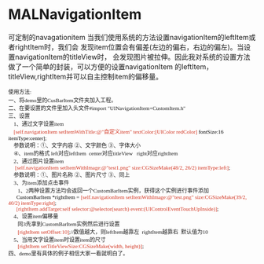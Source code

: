 MALNavigationItem
=================

可定制的navagationitem
    当我们使用系统的方法设置navigationItem的leftItem或者rightItem时，我们会
发现item位置会有偏差(左边的偏右，右边的偏左)。当设置navigationItem的titleView时，
会发现图片被拉伸。因此我对系统的设置方法做了一个简单的封装，可以方便的设置navigationItem
的leftItem，titleView,rightItem并可以自主控制item的偏移量。

<p style="margin: 0px; font-size: 11px; line-height: normal; font-family: Menlo;"><span style="line-height: 1.5; font-family: 'Heiti SC Light';">使用方法</span><span style="line-height: 1.5;">:</span></p>
<p style="margin: 0px; font-size: 11px; line-height: normal; font-family: Menlo;"><span style="font-family: 'Heiti SC Light';">一、将</span>demo<span style="font-family: 'Heiti SC Light';">里的</span>CusBarItem<span style="font-family: 'Heiti SC Light';">文件夹加入工程。</span></p>
<p style="margin: 0px; font-size: 11px; line-height: normal; font-family: Menlo;"><span style="font-family: 'Heiti SC Light';">二、在要设置的文件里加入头文件</span>#import "UINavigationItem+CustomItem.h"</p>
<p style="margin: 0px; font-size: 11px; line-height: normal; font-family: 'Heiti SC Light';">三、设置</p>
<p style="margin: 0px; font-size: 11px; line-height: normal; font-family: Menlo;">&nbsp; &nbsp; 1<span style="font-family: 'Heiti SC Light';">、通过文字设置</span>item</p>
<p style="margin: 0px; font-size: 11px; line-height: normal; font-family: Menlo; color: rgb(209, 47, 27);"><span style="color: #000000">&nbsp; &nbsp; </span>[self.navigationItem setItemWithTitle:@"<span style="font-family: 'Heiti SC Light';">自定义</span>item" textColor:[UIColor redColor]<span style="color: #000000"> fontSize:16 itemType:center];</span></p>
<p style="margin: 0px; font-size: 11px; line-height: normal; font-family: 'Heiti SC Light';"><span style="font-family: Menlo;">&nbsp; &nbsp; </span>参数说明：①、文字内容<span style="font-family: Menlo;"> </span>②、文字颜色<span style="font-family: Menlo;"> </span>③、字体大小<span style="font-family: Menlo;">&nbsp;</span></p>
<p style="margin: 0px; font-size: 11px; line-height: normal; font-family: Menlo;">&nbsp; &nbsp; <span style="font-family: 'Heiti SC Light';">④、</span>item<span style="font-family: 'Heiti SC Light';">的格式</span> left<span style="font-family: 'Heiti SC Light';">对应</span>leftItem&nbsp; center<span style="font-family: 'Heiti SC Light';">对应</span>titleView &nbsp; right<span style="font-family: 'Heiti SC Light';">对应</span>rightItem</p>
<p style="margin: 0px; font-size: 11px; line-height: normal; font-family: Menlo;">&nbsp; &nbsp; 2<span style="font-family: 'Heiti SC Light';">、通过图片设置</span>item</p>
<p style="margin: 0px; font-size: 11px; line-height: normal; font-family: Menlo; color: rgb(209, 47, 27);"><span style="color: #000000">&nbsp;&nbsp; &nbsp; </span>[self.navigationItem setItemWithImage:@"test1.png" size:CGSizeMake(48/2, 26/2) itemType:left]<span style="color: #000000">;</span></p>
<p style="margin: 0px; font-size: 11px; line-height: normal; font-family: 'Heiti SC Light';"><span style="font-family: Menlo;">&nbsp; &nbsp; </span>参数说明：①、图片名称<span style="font-family: Menlo;"> </span>②、图片尺寸<span style="font-family: Menlo;"> </span>③、同上</p>
<p style="margin: 0px; font-size: 11px; line-height: normal; font-family: Menlo;">&nbsp; &nbsp; 3<span style="font-family: 'Heiti SC Light';">、为</span>item<span style="font-family: 'Heiti SC Light';">添加点击事件</span></p>
<p style="margin: 0px; font-size: 11px; line-height: normal; font-family: 'Heiti SC Light';"><span style="font-family: Menlo;">&nbsp;&nbsp; &nbsp; &nbsp; 1</span>、<span style="font-family: Menlo;">2</span>两种设置方法均会返回一个<span style="font-family: Menlo;">CustomBarItem</span>实例，获得这个实例进行事件添加</p>
<p style="margin: 0px; font-size: 11px; line-height: normal; font-family: Menlo; color: rgb(209, 47, 27);"><span style="color: #000000">&nbsp; &nbsp; &nbsp; CustomBarItem *rightItem = </span>[self.navigationItem setItemWithImage:@"test.png" size:CGSizeMake(39/2, 40/2) itemType:right]<span style="color: #000000">;</span></p>
<p style="margin: 0px; font-size: 11px; line-height: normal; font-family: Menlo; color: rgb(209, 47, 27);"><span style="color: #000000">&nbsp; &nbsp; &nbsp; </span>[rightItem addTarget:self selector:@selector(search) event:(UIControlEventTouchUpInside)]<span style="color: #000000">;</span></p>
<p style="margin: 0px; font-size: 11px; line-height: normal; font-family: Menlo;">&nbsp; &nbsp; 4<span style="font-family: 'Heiti SC Light';">、设置</span>item<span style="font-family: 'Heiti SC Light';">偏移量</span></p>
<p style="margin: 0px; font-size: 11px; line-height: normal; font-family: Menlo;">&nbsp;&nbsp; &nbsp; &nbsp; <span style="font-family: 'Heiti SC Light';">同</span>3<span style="font-family: 'Heiti SC Light';">先拿到</span>CustomBarItem<span style="font-family: 'Heiti SC Light';">实例然后进行设置</span></p>
<p style="margin: 0px; font-size: 11px; line-height: normal; font-family: Menlo;">&nbsp;&nbsp; &nbsp; &nbsp; <span style="color: #d12f1b">[rightItem setOffset:10]</span>;//<span style="font-family: 'Heiti SC Light';">数值越大，则</span>leftItem<span style="font-family: 'Heiti SC Light';">越靠左</span>&nbsp; rightItem<span style="font-family: 'Heiti SC Light';">越靠右</span>&nbsp; <span style="font-family: 'Heiti SC Light';">默认值为</span>10</p>
<p style="margin: 0px; font-size: 11px; line-height: normal; font-family: Menlo;">&nbsp; &nbsp; 5<span style="font-family: 'Heiti SC Light';">、当用文字设置</span>item<span style="font-family: 'Heiti SC Light';">时设置</span>item<span style="font-family: 'Heiti SC Light';">的尺寸</span></p>
<p style="margin: 0px; font-size: 11px; line-height: normal; font-family: Menlo; color: rgb(209, 47, 27);"><span style="color: #000000">&nbsp;&nbsp; &nbsp; &nbsp; </span>[rightItem setTitleViewSize:CGSizeMake(width, height)]<span style="color: #000000">;</span></p>
<p style="margin: 0px; font-size: 11px; line-height: normal; font-family: 'Heiti SC Light';">四、<span style="font-family: Menlo;">demo</span>里有具体的例子相信大家一看就明白了。<span id="_editor_bookmark_start_0" style="display: none; line-height: 0px;">‍</span></p>